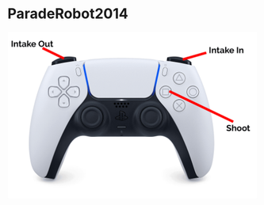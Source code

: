 # ParadeRobot2014

![](https://raw.githubusercontent.com/frcteam195/ParadeRobot2014/main/2014RobotControlsPS.png)
